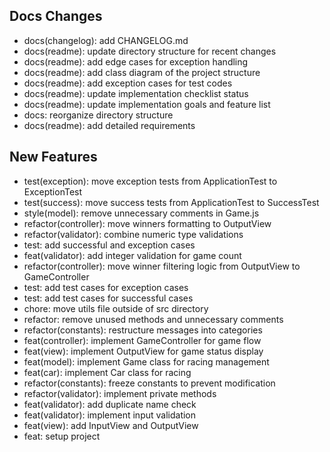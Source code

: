## Docs Changes

- docs(changelog): add CHANGELOG.md
- docs(readme): update directory structure for recent changes
- docs(readme): add edge cases for exception handling
- docs(readme): add class diagram of the project structure
- docs(readme): add exception cases for test codes
- docs(readme): update implementation checklist status
- docs(readme): update implementation goals and feature list
- docs: reorganize directory structure
- docs(readme): add detailed requirements

## New Features

- test(exception): move exception tests from ApplicationTest to ExceptionTest
- test(success): move success tests from ApplicationTest to SuccessTest
- style(model): remove unnecessary comments in Game.js
- refactor(controller): move winners formatting to OutputView
- refactor(validator): combine numeric type validations
- test: add successful and exception cases
- feat(validator): add integer validation for game count
- refactor(controller): move winner filtering logic from OutputView to GameController
- test: add test cases for exception cases
- test: add test cases for successful cases
- chore: move utils file outside of src directory
- refactor: remove unused methods and unnecessary comments
- refactor(constants): restructure messages into categories
- feat(controller): implement GameController for game flow
- feat(view): implement OutputView for game status display
- feat(model): implement Game class for racing management
- feat(car): implement Car class for racing
- refactor(constants): freeze constants to prevent modification
- refactor(validator): implement private methods
- feat(validator): add duplicate name check
- feat(validator): implement input validation
- feat(view): add InputView and OutputView
- feat: setup project
